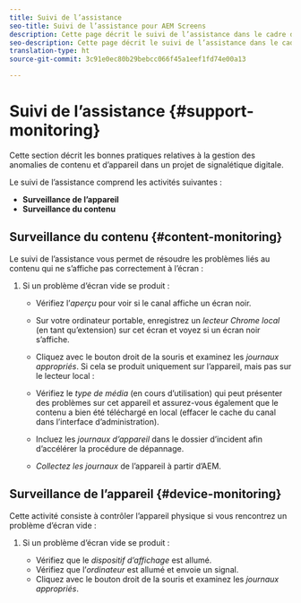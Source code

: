 ```yaml
---
title: Suivi de l’assistance
seo-title: Suivi de l’assistance pour AEM Screens
description: Cette page décrit le suivi de l’assistance dans le cadre du guide des bonnes pratiques d’AEM Screens
seo-description: Cette page décrit le suivi de l’assistance dans le cadre du guide des bonnes pratiques d’AEM Screens
translation-type: ht
source-git-commit: 3c91e0ec80b29bebcc066f45a1eef1fd74e00a13

---
```



# Suivi de l’assistance {#support-monitoring}

Cette section décrit les bonnes pratiques relatives à la gestion des anomalies de contenu et d’appareil dans un projet de signalétique digitale.

Le suivi de l’assistance comprend les activités suivantes :

* **Surveillance de l’appareil**
* **Surveillance du contenu**

## Surveillance du contenu {#content-monitoring}

Le suivi de l’assistance vous permet de résoudre les problèmes liés au contenu qui ne s’affiche pas correctement à l’écran :

1. Si un problème d’écran vide se produit :

   * Vérifiez l’*aperçu* pour voir si le canal affiche un écran noir.
   * Sur votre ordinateur portable, enregistrez un *lecteur Chrome local* (en tant qu’extension) sur cet écran et voyez si un écran noir s’affiche.
   * Cliquez avec le bouton droit de la souris et examinez les *journaux appropriés*.
   Si cela se produit uniquement sur l’appareil, mais pas sur le lecteur local :

   * Vérifiez le *type de média* (en cours d’utilisation) qui peut présenter des problèmes sur cet appareil et assurez-vous également que le contenu a bien été téléchargé en local (effacer le cache du canal dans l’interface d’administration).
   * Incluez les *journaux d’appareil* dans le dossier d’incident afin d’accélérer la procédure de dépannage.
   * *Collectez les journaux* de l’appareil à partir d’AEM.


## Surveillance de l’appareil {#device-monitoring}

Cette activité consiste à contrôler l’appareil physique si vous rencontrez un problème d’écran vide :

1. Si un problème d’écran vide se produit :

   * Vérifiez que le *dispositif d’affichage* est allumé.
   * Vérifiez que l’*ordinateur* est allumé et envoie un signal.
   * Cliquez avec le bouton droit de la souris et examinez les *journaux appropriés*.


